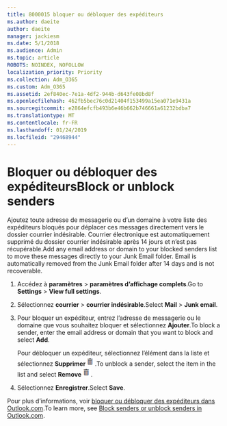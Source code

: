 ```yaml
---
title: 8000015 bloquer ou débloquer des expéditeurs
ms.author: daeite
author: daeite
manager: jackiesm
ms.date: 5/1/2018
ms.audience: Admin
ms.topic: article
ROBOTS: NOINDEX, NOFOLLOW
localization_priority: Priority
ms.collection: Adm_O365
ms.custom: Adm_O365
ms.assetid: 2ef840ec-7e1a-4df2-944b-d643fe08bd8f
ms.openlocfilehash: 462fb5bec76c0d21404f153499a15ea071e9431a
ms.sourcegitcommit: e2864efcfb493b6e46b662b746661a61232bdba7
ms.translationtype: MT
ms.contentlocale: fr-FR
ms.lasthandoff: 01/24/2019
ms.locfileid: "29468944"
---
```

# <a name="block-or-unblock-senders"></a><span data-ttu-id="c2a70-102">Bloquer ou débloquer des expéditeurs</span><span class="sxs-lookup"><span data-stu-id="c2a70-102">Block or unblock senders</span></span>

<span data-ttu-id="c2a70-p101">Ajoutez toute adresse de messagerie ou d’un domaine à votre liste des expéditeurs bloqués pour déplacer ces messages directement vers le dossier courrier indésirable. Courrier électronique est automatiquement supprimé du dossier courrier indésirable après 14 jours et n’est pas récupérable.</span><span class="sxs-lookup"><span data-stu-id="c2a70-p101">Add any email address or domain to your blocked senders list to move these messages directly to your Junk Email folder. Email is automatically removed from the Junk Email folder after 14 days and is not recoverable.</span></span>
  
1. <span data-ttu-id="c2a70-105">Accédez à **paramètres** \> **paramètres d’affichage complets**.</span><span class="sxs-lookup"><span data-stu-id="c2a70-105">Go to **Settings** \> **View full settings**.</span></span> 
    
2. <span data-ttu-id="c2a70-106">Sélectionnez **courrier** \> **courrier indésirable**.</span><span class="sxs-lookup"><span data-stu-id="c2a70-106">Select **Mail** \> **Junk email**.</span></span> 
    
3. <span data-ttu-id="c2a70-107">Pour bloquer un expéditeur, entrez l’adresse de messagerie ou le domaine que vous souhaitez bloquer et sélectionnez **Ajouter**.</span><span class="sxs-lookup"><span data-stu-id="c2a70-107">To block a sender, enter the email address or domain that you want to block and select **Add**.</span></span> 
    
    <span data-ttu-id="c2a70-108">Pour débloquer un expéditeur, sélectionnez l’élément dans la liste et sélectionnez **Supprimer**![supprimer](media/deb47846-8483-4f9d-813a-fc8fe288b583.png).</span><span class="sxs-lookup"><span data-stu-id="c2a70-108">To unblock a sender, select the item in the list and select **Remove**![Delete](media/deb47846-8483-4f9d-813a-fc8fe288b583.png).</span></span>
    
4. <span data-ttu-id="c2a70-109">Sélectionnez **Enregistrer**.</span><span class="sxs-lookup"><span data-stu-id="c2a70-109">Select **Save**.</span></span> 
    
<span data-ttu-id="c2a70-110">Pour plus d’informations, voir [bloquer ou débloquer des expéditeurs dans Outlook.com](https://go.microsoft.com/fwlink/p/?linkid=873133).</span><span class="sxs-lookup"><span data-stu-id="c2a70-110">To learn more, see [Block senders or unblock senders in Outlook.com](https://go.microsoft.com/fwlink/p/?linkid=873133).</span></span>
  

